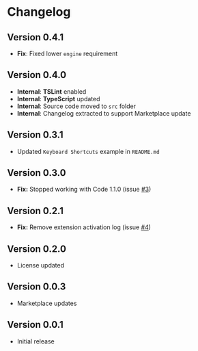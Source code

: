 # Changelog

## Version 0.4.1

* **Fix**: Fixed lower `engine` requirement

## Version 0.4.0

* **Internal**: **TSLint** enabled
* **Internal**: **TypeScript** updated
* **Internal**: Source code moved to `src` folder
* **Internal**: Changelog extracted to support Marketplace update

## Version 0.3.1

* Updated `Keyboard Shortcuts` example in `README.md`

## Version 0.3.0

* **Fix:** Stopped working with Code 1.1.0 (issue [#3](https://github.com/alefragnani/vscode-copy-word/issues/3))

## Version 0.2.1

* **Fix:** Remove extension activation log (issue [#4](https://github.com/alefragnani/vscode-copy-word/issues/4))

## Version 0.2.0

* License updated

## Version 0.0.3

* Marketplace updates

## Version 0.0.1

* Initial release